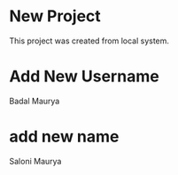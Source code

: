 # New Project

This project was created from local system.
# Add New Username
   Badal Maurya

# add new name
   Saloni Maurya